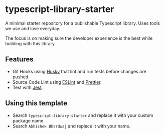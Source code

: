 # typescript-library-starter

A minimal starter repository for a publishable Typescript library. Uses tools we use and love everyday.

The focus is on making sure the developer experience is the best while building with this library.

## Features

- Git Hooks using [Husky](https://typicode.github.io/husky/) that lint and run tests before changes are pushed.
- Source Code Lint using [ESLint](https://eslint.org/) and [Prettier](https://prettier.io/).
- Test with [Jest](https://jestjs.io/).

## Using this template

- Search `typescript-library-starter` and replace it with your custom package name.
- Search `Abhishek Bhardwaj` and replace it with your name.
